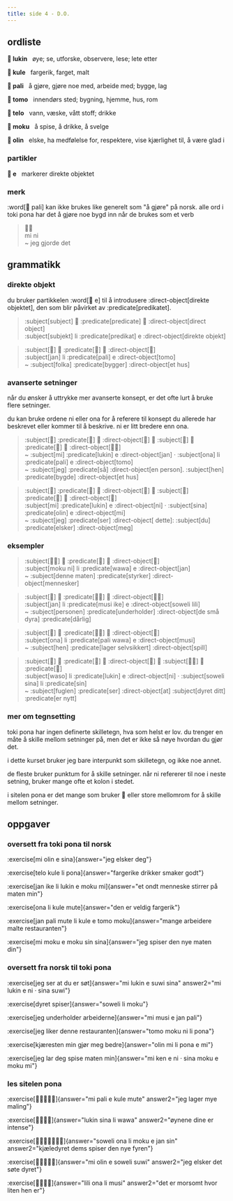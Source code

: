 ```yaml
---
title: side 4 - D.O.
---
```


## ordliste

**󱤮 lukin**&nbsp;&nbsp;&nbsp;øye; se, utforske, observere, lese; lete etter

**󱤞 kule**&nbsp;&nbsp;&nbsp;fargerik, farget, malt

**󱥉 pali**&nbsp;&nbsp;&nbsp;å gjøre, gjøre noe med, arbeide med; bygge, lag

**󱥭 tomo**&nbsp;&nbsp;&nbsp;innendørs sted; bygning, hjemme, hus, rom

**󱥪 telo**&nbsp;&nbsp;&nbsp;vann, væske, vått stoff; drikke

**󱤶 moku**&nbsp;&nbsp;&nbsp;å spise, å drikke, å svelge

**󱥅 olin**&nbsp;&nbsp;&nbsp;elske, ha medfølelse for, respektere, vise kjærlighet til, å være glad i

### partikler

**󱤉 e**&nbsp;&nbsp;&nbsp;markerer direkte objektet

### merk
 :word[󱥉 pali] kan ikke brukes like generelt som "å gjøre" på norsk. alle ord i toki pona har det å gjøre noe bygd inn når de brukes som et verb 

> 󱤴󱥁 \
> mi ni \
> ~ jeg gjorde det

## grammatikk
### direkte objekt

du bruker partikkelen :word[󱤉 e] til å introdusere :direct-object[direkte objektet], den som blir påvirket av :predicate[predikatet].

> :subject[subject] 󱤧 :predicate[predicate] 󱤉 :direct-object[direct object] \
> :subject[subjekt] li :predicate[predikat] e :direct-object[direkte objekt]

> :subject[󱤑] 󱤧 :predicate[󱥉] 󱤉 :direct-object[󱥭] \
> :subject[jan] li :predicate[pali] e :direct-object[tomo] \
> ~ :subject[folka] :predicate[bygger] :direct-object[et hus]

### avanserte setninger

når du ønsker å uttrykke mer avanserte konsept, er det ofte lurt å bruke flere setninger.

du kan bruke ordene ni eller ona for å referere til konsept du allerede har beskrevet eller kommer til å beskrive. ni er litt bredere enn ona. 

> :subject[󱤴] :predicate[󱤮] 󱤉 :direct-object[󱤑] 󱦜 :subject[󱥆] 󱤧 :predicate[󱥉] 󱤉 :direct-object[󱥭󱤴] \
> ~ :subject[mi] :predicate[lukin] e :direct-object[jan] · :subject[ona] li :predicate[pali] e :direct-object[tomo] \
> ~ :subject[jeg] :predicate[så] :direct-object[en person]. :subject[hen] :predicate[bygde] :direct-object[et hus]

> :subject[󱤴] :predicate[󱤮] 󱤉 :direct-object[󱥁] 󱦜 :subject[󱥞] :predicate[󱥅] 󱤉 :direct-object[󱤴] \
> :subject[mi] :predicate[lukin] e :direct-object[ni] · :subject[sina] :predicate[olin] e :direct-object[mi] \
> ~ :subject[jeg] :predicate[ser] :direct-object[ dette]: :subject[du] :predicate[elsker] :direct-object[meg]

### eksempler

> :subject[󱤶󱥁] 󱤧 :predicate[󱥵] 󱤉 :direct-object[󱤑] \
> :subject[moku ni] li :predicate[wawa] e :direct-object[jan] \
> ~ :subject[denne maten] :predicate[styrker] :direct-object[mennesker]

> :subject[󱤑] 󱤧 :predicate[󱤻󱤍] 󱤉 :direct-object[󱥢󱤨] \
> :subject[jan] li :predicate[musi ike] e :direct-object[soweli lili] \
> ~ :subject[personen] :predicate[underholder] :direct-object[de små dyra] :predicate[dårlig]

> :subject[󱥆] 󱤧 :predicate[󱥉󱥵] 󱤉 :direct-object[󱤻] \
> :subject[ona] li :predicate[pali wawa] e :direct-object[musi] \
> ~ :subject[hen] :predicate[lager selvsikkert] :direct-object[spill]

> :subject[󱥴] 󱤧 :predicate[󱤮] 󱤉 :direct-object[󱥁] 󱦜 :subject[󱥢󱥞] 󱤧 :predicate[󱥝] \
> :subject[waso] li :predicate[lukin] e :direct-object[ni] · :subject[soweli sina] li :predicate[sin] \
> ~ :subject[fuglen] :predicate[ser] :direct-object[at] :subject[dyret ditt] :predicate[er nytt]

### mer om tegnsetting

toki pona har ingen definerte skilletegn, hva som helst er lov. du trenger en måte å skille mellom setninger på, men det er ikke så nøye hvordan du gjør det.

i dette kurset bruker jeg bare interpunkt som skilletegn, og ikke noe annet.

de fleste bruker punktum for å skille setninger. når ni refererer til noe i neste setning, bruker mange ofte et kolon i stedet.

i sitelen pona er det mange som bruker 󱦜 eller store mellomrom for å skille mellom setninger.

## oppgaver
### oversett fra toki pona til norsk
:exercise[mi olin e sina]{answer="jeg elsker deg"}

:exercise[telo kule li pona]{answer="fargerike drikker smaker godt"}

:exercise[jan ike li lukin e moku mi]{answer="et ondt menneske stirrer på maten min"}

:exercise[ona li kule mute]{answer="den er veldig fargerik"}

:exercise[jan pali mute li kule e tomo moku]{answer="mange arbeidere malte restauranten"}

:exercise[mi moku e moku sin sina]{answer="jeg spiser den nye maten din"}

### oversett fra norsk til toki pona 
:exercise[jeg ser at du er søt]{answer="mi lukin e suwi sina" answer2="mi lukin e ni · sina suwi"}

:exercise[dyret spiser]{answer="soweli li moku"}

:exercise[jeg underholder arbeiderne]{answer="mi musi e jan pali"}

:exercise[jeg liker denne restauranten]{answer="tomo moku ni li pona"}

:exercise[kjæresten min gjør meg bedre]{answer="olin mi li pona e mi"}

:exercise[jeg lar deg spise maten min]{answer="mi ken e ni · sina moku e moku mi"}

### les sitelen pona
:exercise[󱤴󱥉󱤉󱤞󱤼]{answer="mi pali e kule mute" answer2="jeg lager mye maling"}

:exercise[󱤮󱥞󱤧󱥵]{answer="lukin sina li wawa" answer2="øynene dine er intense"}

:exercise[󱥢󱥆󱤧󱤶󱤉󱤑󱥝]{answer="soweli ona li moku e jan sin" answer2="kjæledyret dems spiser den nye fyren"}

:exercise[󱤴󱥅󱤉󱥢󱥦]{answer="mi olin e soweli suwi" answer2="jeg elsker det søte dyret"}

:exercise[󱤨󱥆󱤧󱤻]{answer="lili ona li musi" answer2="det er morsomt hvor liten hen er"}